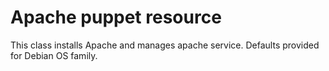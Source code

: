 # Apache puppet resource

This class installs Apache and manages apache service.
Defaults provided for Debian OS family.